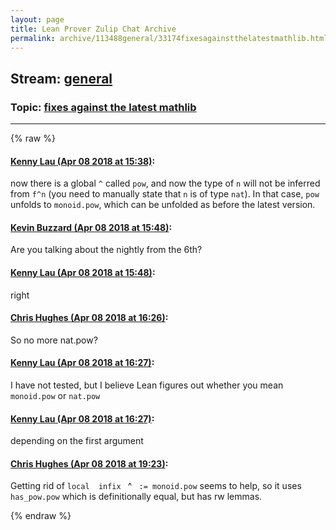 ```yaml
---
layout: page
title: Lean Prover Zulip Chat Archive 
permalink: archive/113488general/33174fixesagainstthelatestmathlib.html
---
```


## Stream: [general](index.html)
### Topic: [fixes against the latest mathlib](33174fixesagainstthelatestmathlib.html)

---


{% raw %}
#### [ Kenny Lau (Apr 08 2018 at 15:38)](https://leanprover.zulipchat.com/#narrow/stream/113488-general/topic/fixes%20against%20the%20latest%20mathlib/near/124799280):
<p>now there is a global <code>^</code> called <code>pow</code>, and now the type of <code>n</code> will not be inferred from <code>f^n</code> (you need to manually state that <code>n</code> is of type <code>nat</code>). In that case, <code>pow</code> unfolds to <code>monoid.pow</code>, which can be unfolded as before the latest version.</p>

#### [ Kevin Buzzard (Apr 08 2018 at 15:48)](https://leanprover.zulipchat.com/#narrow/stream/113488-general/topic/fixes%20against%20the%20latest%20mathlib/near/124799512):
<p>Are you talking about the nightly from the 6th?</p>

#### [ Kenny Lau (Apr 08 2018 at 15:48)](https://leanprover.zulipchat.com/#narrow/stream/113488-general/topic/fixes%20against%20the%20latest%20mathlib/near/124799513):
<p>right</p>

#### [ Chris Hughes (Apr 08 2018 at 16:26)](https://leanprover.zulipchat.com/#narrow/stream/113488-general/topic/fixes%20against%20the%20latest%20mathlib/near/124800387):
<p>So no more nat.pow?</p>

#### [ Kenny Lau (Apr 08 2018 at 16:27)](https://leanprover.zulipchat.com/#narrow/stream/113488-general/topic/fixes%20against%20the%20latest%20mathlib/near/124800392):
<p>I have not tested, but I believe Lean figures out whether you mean <code>monoid.pow</code> or <code>nat.pow</code></p>

#### [ Kenny Lau (Apr 08 2018 at 16:27)](https://leanprover.zulipchat.com/#narrow/stream/113488-general/topic/fixes%20against%20the%20latest%20mathlib/near/124800393):
<p>depending on the first argument</p>

#### [ Chris Hughes (Apr 08 2018 at 19:23)](https://leanprover.zulipchat.com/#narrow/stream/113488-general/topic/fixes%20against%20the%20latest%20mathlib/near/124804713):
<p>Getting rid of <code>local  infix </code> ^ <code> := monoid.pow</code> seems to help, so it uses <code>has_pow.pow</code> which is definitionally equal, but has rw lemmas.</p>


{% endraw %}
